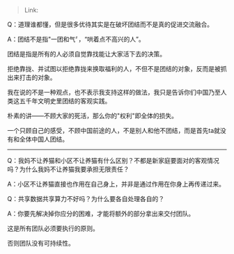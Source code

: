 > Link: 

Q：道理谁都懂，但是很多优待其实是在破坏团结而不是真的促进交流融合。

A：团结不是指"一团和气〞，“哄着点不高兴的人”。

团结是指是所有的人必须自觉靠找能让大家活下去的决策。

拒绝靠拢、并试图以拒绝靠拢来换取福利的人，不但不是团结的对象，反而是被抓出来打击的对象。

我在说的不是一种观点，也不表示我支持这样的做法，我只是告诉你们中国乃至人类这五千年文明史里团结的客观实践。

朴素的讲——不顾大家的死活，那么你的"权利"即全体的损失。

一个只顾自己的感受，不顾中国前途的人，不是别人和他不团结，而是首先ta就没有和全体中国人团结。

---

Q：我妈不让养猫和小区不让养猫有什么区别？不都是新家庭要面对的客观情况吗？为什么我妈不让养猫我要承担无限责任？

A：小区不让养猫直接也作用在自己身上，并非是通过作用在你身上再传递过来。

Q：共享数据共享算力不好吗？为什么要各自处理各自的？

A：你要先解决掉你应分的困难，才能将额外的部分拿出来交付团队。

这是所有团队必须要执行的原则。

否则团队没有可持续性。
